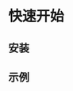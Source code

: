 # 快速开始
## 安装
<!--@include: ../../guide/index.md{4,11}-->
<!--@include: ../../../../README.zh-CN.md{25,45}-->
## 示例
<!--@include: ../../example/demo.md-->
